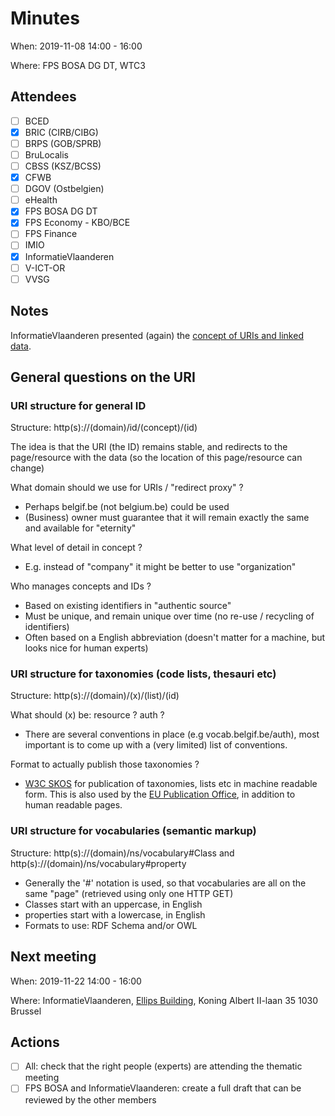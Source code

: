 # Minutes

When: 2019-11-08 14:00 - 16:00

Where: FPS BOSA DG DT, WTC3

## Attendees
- [ ] BCED
- [X] BRIC (CIRB/CIBG)
- [ ] BRPS (GOB/SPRB)
- [ ] BruLocalis
- [ ] CBSS (KSZ/BCSS)
- [X] CFWB
- [ ] DGOV (Ostbelgien)
- [ ] eHealth
- [X] FPS BOSA DG DT
- [X] FPS Economy - KBO/BCE
- [ ] FPS Finance
- [ ] IMIO
- [X] InformatieVlaanderen
- [ ] V-ICT-OR
- [ ] VVSG

## Notes

InformatieVlaanderen presented (again) the [concept of URIs and linked data](https://github.com/belgif/thematic/blob/master/URI/Meetings/2019-10-11/iceg_uri_workinggroup_20191011_v_1_02.pptx?raw=true).

## General questions on the URI

### URI structure for general ID
Structure: http(s)://(domain)/id/(concept)/(id)

The idea is that the URI (the ID) remains stable, and redirects to the page/resource with the data (so the location of this page/resource can change)

What domain should we use for URIs / "redirect proxy" ?
- Perhaps belgif.be (not belgium.be) could be used
- (Business) owner must guarantee that it will remain exactly the same and available for "eternity"

What level of detail in concept ?
- E.g. instead of "company" it might be better to use "organization"

Who manages concepts and IDs ?
- Based on existing identifiers in "authentic source"
- Must be unique, and remain unique over time (no re-use / recycling of identifiers)
- Often based on a English abbreviation (doesn't matter for a machine, but looks nice for human experts)

### URI structure for taxonomies (code lists, thesauri etc)

Structure: http(s)://(domain)/(x)/(list)/(id)

What should (x) be: resource ? auth ?
- There are several conventions in place (e.g vocab.belgif.be/auth), most important is to come up with a (very limited) list of conventions.

Format to actually publish those taxonomies ?
- [W3C SKOS](https://www.w3.org/2004/02/skos/intro) for publication of taxonomies, lists etc in machine readable form. This is also used by the [EU Publication Office](https://op.europa.eu/en/web/eu-vocabularies/authority-tables), in addition to human readable pages.

### URI structure for vocabularies (semantic markup)

Structure: http(s)://(domain)/ns/vocabulary#Class and http(s)://(domain)/ns/vocabulary#property
- Generally the '#' notation is used, so that vocabularies are all on the same "page" (retrieved using only one HTTP GET)
- Classes start with an uppercase, in English
- properties start with a lowercase, in English
- Formats to use: RDF Schema and/or OWL


## Next meeting

When: 2019-11-22 14:00 - 16:00

Where: InformatieVlaanderen, [Ellips Building](https://www.vlaanderen.be/vlaamse-overheid/gebouwen/ellipsgebouw), Koning Albert II-laan 35 1030 Brussel

## Actions
- [ ] All: check that the right people (experts) are attending the thematic meeting
- [ ] FPS BOSA and InformatieVlaanderen: create a full draft that can be reviewed by the other members
